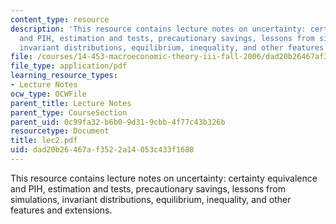 ```yaml
---
content_type: resource
description: 'This resource contains lecture notes on uncertainty: certainty equivalence
  and PIH, estimation and tests, precautionary savings, lessons from simulations,
  invariant distributions, equilibrium, inequality, and other features and extensions.'
file: /courses/14-453-macroeconomic-theory-iii-fall-2006/dad20b26467af3522a14053c433f1688_lec2.pdf
file_type: application/pdf
learning_resource_types:
- Lecture Notes
ocw_type: OCWFile
parent_title: Lecture Notes
parent_type: CourseSection
parent_uid: 0c99fa32-b6b0-9d31-9cbb-4f77c43b326b
resourcetype: Document
title: lec2.pdf
uid: dad20b26-467a-f352-2a14-053c433f1688
---
```

This resource contains lecture notes on uncertainty: certainty equivalence and PIH, estimation and tests, precautionary savings, lessons from simulations, invariant distributions, equilibrium, inequality, and other features and extensions.

